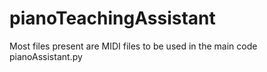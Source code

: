 # pianoTeachingAssistant
Most files present are MIDI files to be used in the main code pianoAssistant.py
